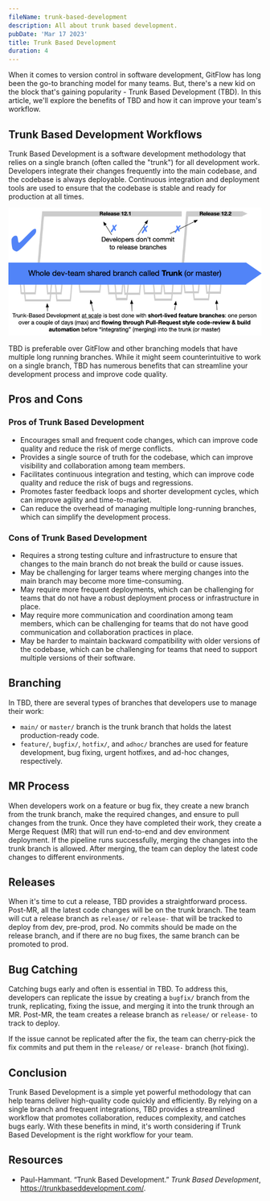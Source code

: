 ```yaml
---
fileName: trunk-based-development
description: All about trunk based development.
pubDate: 'Mar 17 2023'
title: Trunk Based Development
duration: 4
---
```


When it comes to version control in software development, GitFlow has long been the go-to branching model for many teams. But, there's a new kid on the block that's gaining popularity - Trunk Based Development (TBD). In this article, we'll explore the benefits of TBD and how it can improve your team's workflow.

## Trunk Based Development Workflows

Trunk Based Development is a software development methodology that relies on a single branch (often called the "trunk") for all development work. Developers integrate their changes frequently into the main codebase, and the codebase is always deployable. Continuous integration and deployment tools are used to ensure that the codebase is stable and ready for production at all times.

![trunk based development flow](../../../public/blog/trunk-based-development/trunk1c.png)

TBD is preferable over GitFlow and other branching models that have multiple long running branches. While it might seem counterintuitive to work on a single branch, TBD has numerous benefits that can streamline your development process and improve code quality.

## Pros and Cons

### Pros of Trunk Based Development

- Encourages small and frequent code changes, which can improve code quality and reduce the risk of merge conflicts.
- Provides a single source of truth for the codebase, which can improve visibility and collaboration among team members.
- Facilitates continuous integration and testing, which can improve code quality and reduce the risk of bugs and regressions.
- Promotes faster feedback loops and shorter development cycles, which can improve agility and time-to-market.
- Can reduce the overhead of managing multiple long-running branches, which can simplify the development process.

### Cons of Trunk Based Development

- Requires a strong testing culture and infrastructure to ensure that changes to the main branch do not break the build or cause issues.
- May be challenging for larger teams where merging changes into the main branch may become more time-consuming.
- May require more frequent deployments, which can be challenging for teams that do not have a robust deployment process or infrastructure in place.
- May require more communication and coordination among team members, which can be challenging for teams that do not have good communication and collaboration practices in place.
- May be harder to maintain backward compatibility with older versions of the codebase, which can be challenging for teams that need to support multiple versions of their software.

## Branching

In TBD, there are several types of branches that developers use to manage their work:

- `main/` or `master/` branch is the trunk branch that holds the latest production-ready code.
- `feature/`, `bugfix/`, `hotfix/`, and `adhoc/` branches are used for feature development, bug fixing, urgent hotfixes, and ad-hoc changes, respectively.

## MR Process

When developers work on a feature or bug fix, they create a new branch from the trunk branch, make the required changes, and ensure to pull changes from the trunk. Once they have completed their work, they create a Merge Request (MR) that will run end-to-end and dev environment deployment. If the pipeline runs successfully, merging the changes into the trunk branch is allowed. After merging, the team can deploy the latest code changes to different environments.

## Releases

When it's time to cut a release, TBD provides a straightforward process. Post-MR, all the latest code changes will be on the trunk branch. The team will cut a release branch as `release/` or `release-` that will be tracked to deploy from dev, pre-prod, prod. No commits should be made on the release branch, and if there are no bug fixes, the same branch can be promoted to prod.

## Bug Catching

Catching bugs early and often is essential in TBD. To address this, developers can replicate the issue by creating a `bugfix/` branch from the trunk, replicating, fixing the issue, and merging it into the trunk through an MR. Post-MR, the team creates a release branch as `release/` or `release-` to track to deploy.

If the issue cannot be replicated after the fix, the team can cherry-pick the fix commits and put them in the `release/` or `release-` branch (hot fixing).

## Conclusion

Trunk Based Development is a simple yet powerful methodology that can help teams deliver high-quality code quickly and efficiently. By relying on a single branch and frequent integrations, TBD provides a streamlined workflow that promotes collaboration, reduces complexity, and catches bugs early. With these benefits in mind, it's worth considering if Trunk Based Development is the right workflow for your team.

## Resources

- Paul-Hammant. “Trunk Based Development.” *Trunk Based Development*, https://trunkbaseddevelopment.com/.